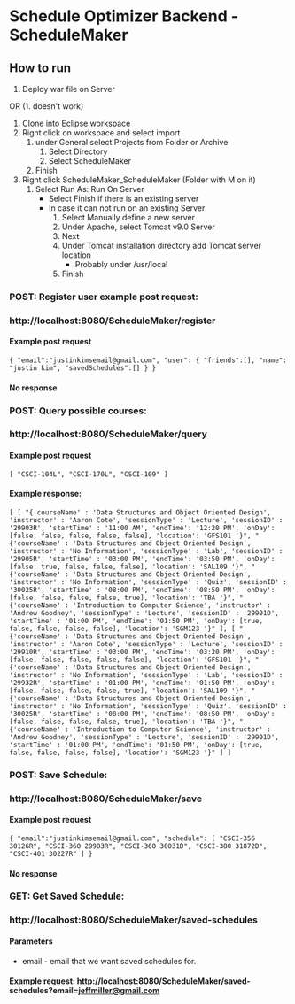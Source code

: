 # Schedule Optimizer Backend - ScheduleMaker

## How to run
1. Deploy war file on Server

OR (1. doesn't work)

1. Clone into Eclipse workspace
2. Right click on workspace and select import
	1. under General select Projects from Folder or Archive
		1. Select Directory
		2. Select ScheduleMaker
	2. Finish
3. Right click ScheduleMaker_ScheduleMaker (Folder with M on it)
	1. Select Run As: Run On Server
		* Select Finish if there is an existing server
		* In case it can not run on an existing Server
			1. Select Manually define a new server
			2. Under Apache, select Tomcat v9.0 Server
			3. Next
			4. Under Tomcat installation directory add Tomcat server location
				* Probably under /usr/local
			5. Finish





### POST: Register user example post request:
### http://localhost:8080/ScheduleMaker/register
#### Example post request
`{
	"email":"justinkimsemail@gmail.com",
	"user": {
		"friends":[],
		"name": "justin kim",
		"savedSchedules":[]
	}
}`

#### No response

### POST: Query possible courses:
### http://localhost:8080/ScheduleMaker/query
#### Example post request
`[
	"CSCI-104L",
	"CSCI-170L",
	"CSCI-109"
]`

#### Example response:
`[
    [
        "{'courseName' : 'Data Structures and Object Oriented Design', 'instructor' : 'Aaron Cote', 'sessionType' : 'Lecture', 'sessionID' : '29903R', 'startTime' : '11:00 AM', 'endTime': '12:20 PM', 'onDay': [false, false, false, false, false], 'location': 'GFS101 '}",
        "{'courseName' : 'Data Structures and Object Oriented Design', 'instructor' : 'No Information', 'sessionType' : 'Lab', 'sessionID' : '29905R', 'startTime' : '03:00 PM', 'endTime': '03:50 PM', 'onDay': [false, true, false, false, false], 'location': 'SAL109 '}",
        "{'courseName' : 'Data Structures and Object Oriented Design', 'instructor' : 'No Information', 'sessionType' : 'Quiz', 'sessionID' : '30025R', 'startTime' : '08:00 PM', 'endTime': '08:50 PM', 'onDay': [false, false, false, false, true], 'location': 'TBA '}",
        "{'courseName' : 'Introduction to Computer Science', 'instructor' : 'Andrew Goodney', 'sessionType' : 'Lecture', 'sessionID' : '29901D', 'startTime' : '01:00 PM', 'endTime': '01:50 PM', 'onDay': [true, false, false, false, false], 'location': 'SGM123 '}"
    ],
    [
        "{'courseName' : 'Data Structures and Object Oriented Design', 'instructor' : 'Aaron Cote', 'sessionType' : 'Lecture', 'sessionID' : '29910R', 'startTime' : '03:00 PM', 'endTime': '03:20 PM', 'onDay': [false, false, false, false, false], 'location': 'GFS101 '}",
        "{'courseName' : 'Data Structures and Object Oriented Design', 'instructor' : 'No Information', 'sessionType' : 'Lab', 'sessionID' : '29932R', 'startTime' : '01:00 PM', 'endTime': '01:50 PM', 'onDay': [false, false, false, false, true], 'location': 'SAL109 '}",
        "{'courseName' : 'Data Structures and Object Oriented Design', 'instructor' : 'No Information', 'sessionType' : 'Quiz', 'sessionID' : '30025R', 'startTime' : '08:00 PM', 'endTime': '08:50 PM', 'onDay': [false, false, false, false, true], 'location': 'TBA '}",
        "{'courseName' : 'Introduction to Computer Science', 'instructor' : 'Andrew Goodney', 'sessionType' : 'Lecture', 'sessionID' : '29901D', 'startTime' : '01:00 PM', 'endTime': '01:50 PM', 'onDay': [true, false, false, false, false], 'location': 'SGM123 '}"
    ]
]`


### POST: Save Schedule:
### http://localhost:8080/ScheduleMaker/save
#### Example post request
`{
	"email":"justinkimsemail@gmail.com",
	"schedule":
	[
    	"CSCI-356 30126R",
    	"CSCI-360 29983R",
    	"CSCI-360 30031D",
    	"CSCI-380 31872D",
    	"CSCI-401 30227R"
	]
}`

#### No response

### GET: Get Saved Schedule:
### http://localhost:8080/ScheduleMaker/saved-schedules
#### Parameters 
* email - email that we want saved schedules for.

#### Example request: http://localhost:8080/ScheduleMaker/saved-schedules?email=jeffmiller@gmail.com
